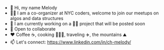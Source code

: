 - 👋 Hi, my name Melody
- 👩‍💻 I am a co-organizer at NYC coders, welcome to join our meetups on algos and data structures
- 🌱 I am currently working on a 👩‍💻 project that will be posted soon
- 💞️ Open to collaborate
- ❤️  Coffee ☕, cooking 👩🏼‍🍳, traveling ✈️, the mountains ⛰️
- 📫 Let's connect: https://www.linkedin.com/in/ch-melody/

